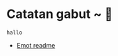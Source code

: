 # Catatan gabut ~ :ghost:
    hallo

- [Emot readme](https://github.com/ikatyang/emoji-cheat-sheet/blob/master/README.md) 